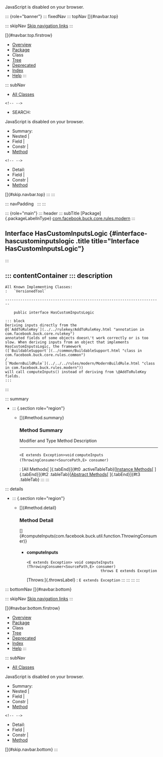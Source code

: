 <div>

JavaScript is disabled on your browser.

</div>

::: {role="banner"}
::: fixedNav
::: topNav
[]{#navbar.top}

::: skipNav
[Skip navigation links](#skip.navbar.top "Skip navigation links")
:::

[]{#navbar.top.firstrow}

-   [Overview](../../../../../../index.html)
-   [Package](package-summary.html)
-   Class
-   [Tree](package-tree.html)
-   [Deprecated](../../../../../../deprecated-list.html)
-   [Index](../../../../../../index-all.html)
-   [Help](../../../../../../help-doc.html)
:::

::: subNav
-   [All Classes](../../../../../../allclasses.html)

```{=html}
<!-- -->
```
-   SEARCH:

<div>

<div>

JavaScript is disabled on your browser.

</div>

</div>

<div>

-   Summary: 
-   Nested \| 
-   Field \| 
-   Constr \| 
-   [Method](#method.summary)

```{=html}
<!-- -->
```
-   Detail: 
-   Field \| 
-   Constr \| 
-   [Method](#method.detail)

</div>

[]{#skip.navbar.top}
:::
:::

::: navPadding
 
:::
:::

::: {role="main"}
::: header
::: subTitle
[Package]{.packageLabelInType} [com.facebook.buck.core.rules.modern](package-summary.html)
:::

## Interface HasCustomInputsLogic {#interface-hascustominputslogic .title title="Interface HasCustomInputsLogic"}
:::

::: contentContainer
::: description
-   

    All Known Implementing Classes:
    :   `VersionedTool`

    ------------------------------------------------------------------------

        public interface HasCustomInputsLogic

    ::: block
    Deriving inputs directly from the
    @[`AddToRuleKey`](../../rulekey/AddToRuleKey.html "annotation in com.facebook.buck.core.rulekey")
    annotated fields of some objects doesn\'t work correctly or is too
    slow. When deriving inputs from an object that implements
    HasCustomInputsLogic, the framework
    ([`BuildableSupport`](../common/BuildableSupport.html "class in com.facebook.buck.core.rules.common")
    /
    [`ModernBuildRule`](../../../rules/modern/ModernBuildRule.html "class in com.facebook.buck.rules.modern"))
    will call computeInputs() instead of deriving from \@AddToRuleKey
    fields.
    :::
:::

::: summary
-   ::: {.section role="region"}
    -   []{#method.summary}

        ### Method Summary

          Modifier and Type             Method                                                     Description
          ----------------------------- ---------------------------------------------------------- -------------
          `<E extends Exception>void`   `computeInputs​(ThrowingConsumer<SourcePath,​E> consumer)`    

          : [All Methods[ ]{.tabEnd}]{#t0 .activeTableTab}[[Instance
          Methods](javascript:show(2);)[ ]{.tabEnd}]{#t2
          .tableTab}[[Abstract
          Methods](javascript:show(4);)[ ]{.tabEnd}]{#t3 .tableTab}
    :::
:::

::: details
-   ::: {.section role="region"}
    -   []{#method.detail}

        ### Method Detail

        []{#computeInputs(com.facebook.buck.util.function.ThrowingConsumer)}

        -   #### computeInputs

            ``` methodSignature
            <E extends Exception> void computeInputs​(ThrowingConsumer<SourcePath,​E> consumer)
                                              throws E extends Exception
            ```

            [Throws:]{.throwsLabel}
            :   `E extends Exception`
    :::
:::
:::
:::

::: bottomNav
[]{#navbar.bottom}

::: skipNav
[Skip navigation links](#skip.navbar.bottom "Skip navigation links")
:::

[]{#navbar.bottom.firstrow}

-   [Overview](../../../../../../index.html)
-   [Package](package-summary.html)
-   Class
-   [Tree](package-tree.html)
-   [Deprecated](../../../../../../deprecated-list.html)
-   [Index](../../../../../../index-all.html)
-   [Help](../../../../../../help-doc.html)
:::

::: subNav
-   [All Classes](../../../../../../allclasses.html)

<div>

<div>

JavaScript is disabled on your browser.

</div>

</div>

<div>

-   Summary: 
-   Nested \| 
-   Field \| 
-   Constr \| 
-   [Method](#method.summary)

```{=html}
<!-- -->
```
-   Detail: 
-   Field \| 
-   Constr \| 
-   [Method](#method.detail)

</div>

[]{#skip.navbar.bottom}
:::
